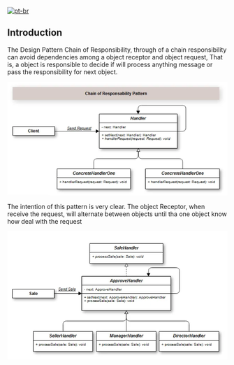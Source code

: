 
[![pt-br](https://img.shields.io/badge/lang-pt--br-green.svg)](README.pt-br.md)

## Introduction

The Design Pattern Chain of Responsibility, through of a chain responsibility can avoid dependencies among a object receptor and object request, That is, a object is responsible to decide if will process anything message or pass the responsibility for next object. 

![alt text](image.png)


The intention of this pattern is very clear. The object Receptor, when receive the request, will alternate between objects until tha one object know how deal with the request

![alt text](image2.png)